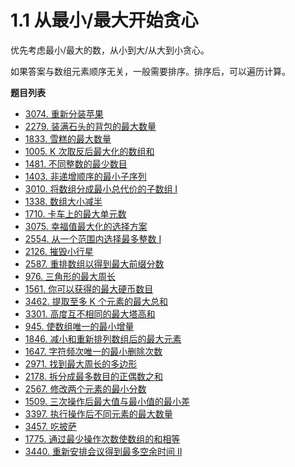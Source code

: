 # 1.1 从最小/最大开始贪心

优先考虑最小/最大的数，从小到大/从大到小贪心。

如果答案与数组元素顺序无关，一般需要排序。排序后，可以遍历计算。

**题目列表**

- [3074. 重新分装苹果](https://leetcode.cn/problems/apple-redistribution-into-boxes/description/)
- [2279. 装满石头的背包的最大数量](https://leetcode.cn/problems/maximum-bags-with-full-capacity-of-rocks/description/)
- [1833. 雪糕的最大数量](https://leetcode.cn/problems/maximum-ice-cream-bars/description/)
- [1005. K 次取反后最大化的数组和](https://leetcode.cn/problems/maximize-sum-of-array-after-k-negations/description/)
- [1481. 不同整数的最少数目](https://leetcode.cn/problems/least-number-of-unique-integers-after-k-removals/description/)
- [1403. 非递增顺序的最小子序列](https://leetcode.cn/problems/minimum-subsequence-in-non-increasing-order/description/)
- [3010. 将数组分成最小总代价的子数组 I ](https://leetcode.cn/problems/divide-an-array-into-subarrays-with-minimum-cost-i/description/)
- [1338. 数组大小减半](https://leetcode.cn/problems/reduce-array-size-to-the-half/description/)
- [1710. 卡车上的最大单元数](https://leetcode.cn/problems/maximum-units-on-a-truck/description/)
- [3075. 幸福值最大化的选择方案](https://leetcode.cn/problems/maximize-happiness-of-selected-children/description/)
- [2554. 从一个范围内选择最多整数 I](https://leetcode.cn/problems/maximum-number-of-integers-to-choose-from-a-range-i/description/)
- [2126. 摧毁小行星](https://leetcode.cn/problems/destroying-asteroids/description/)
- [2587. 重排数组以得到最大前缀分数](https://leetcode.cn/problems/rearrange-array-to-maximize-prefix-score/description/)
- [976. 三角形的最大周长](https://leetcode.cn/problems/largest-perimeter-triangle/description/)
- [1561. 你可以获得的最大硬币数目](https://leetcode.cn/problems/maximum-number-of-coins-you-can-get/description/)
- [3462. 提取至多 K 个元素的最大总和](https://leetcode.cn/problems/maximum-sum-with-at-most-k-elements/description/)
- [3301. 高度互不相同的最大塔高和](https://leetcode.cn/problems/maximize-the-total-height-of-unique-towers/description/)
- [945. 使数组唯一的最小增量](https://leetcode.cn/problems/minimum-increment-to-make-array-unique/description/)
- [1846. 减小和重新排列数组后的最大元素](https://leetcode.cn/problems/maximum-element-after-decreasing-and-rearranging/description/)
- [1647. 字符频次唯一的最小删除次数](https://leetcode.cn/problems/minimum-deletions-to-make-character-frequencies-unique/description/)
- [2971. 找到最大周长的多边形](https://leetcode.cn/problems/find-polygon-with-the-largest-perimeter/description/)
- [2178. 拆分成最多数目的正偶数之和](https://leetcode.cn/problems/maximum-split-of-positive-even-integers/description/)
- [2567. 修改两个元素的最小分数](https://leetcode.cn/problems/minimum-score-by-changing-two-elements/description/)
- [1509. 三次操作后最大值与最小值的最小差](https://leetcode.cn/problems/minimum-difference-between-largest-and-smallest-value-in-three-moves/description/)
- [3397. 执行操作后不同元素的最大数量](https://leetcode.cn/problems/maximum-number-of-distinct-elements-after-operations/description/)
- [3457. 吃披萨](https://leetcode.cn/problems/eat-pizzas/description/)
- [1775. 通过最少操作次数使数组的和相等](https://leetcode.cn/problems/equal-sum-arrays-with-minimum-number-of-operations/description/)
- [3440. 重新安排会议得到最多空余时间 II](https://leetcode.cn/problems/reschedule-meetings-for-maximum-free-time-ii/description/)
